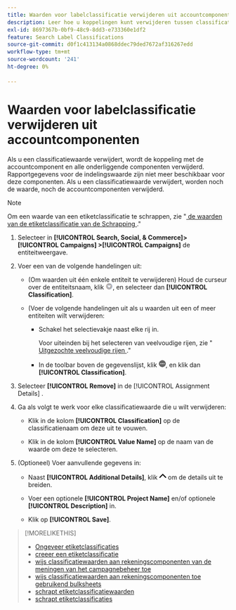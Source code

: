 ```yaml
---
title: Waarden voor labelclassificatie verwijderen uit accountcomponenten
description: Leer hoe u koppelingen kunt verwijderen tussen classificatiewaarden van labels en accountcomponenten.
exl-id: 8697367b-0bf9-48c9-8dd3-e733360e1df2
feature: Search Label Classifications
source-git-commit: d0f1c413134a0868ddec79ded7672af316267edd
workflow-type: tm+mt
source-wordcount: '241'
ht-degree: 0%

---
```


# Waarden voor labelclassificatie verwijderen uit accountcomponenten

Als u een classificatiewaarde verwijdert, wordt de koppeling met de accountcomponent en alle onderliggende componenten verwijderd. Rapportgegevens voor de indelingswaarde zijn niet meer beschikbaar voor deze componenten. Als u een classificatiewaarde verwijdert, worden noch de waarde, noch de accountcomponenten verwijderd.

>[!NOTE]
>
>Om een waarde van een etiketclassificatie te schrappen, zie &quot;[ de waarden van de etiketclassificatie van de Schrapping ](classification-values-delete.md).&quot;

1. Selecteer in **[!UICONTROL Search, Social, & Commerce]> [!UICONTROL Campaigns] >[!UICONTROL Campaigns]** de entiteitweergave.

1. Voer een van de volgende handelingen uit:

   * (Om waarden uit één enkele entiteit te verwijderen) Houd de curseur over de entiteitsnaam, klik ![&#128279;](/help/search-social-commerce/assets/arrow-dropdown-menu.png " knoop van het Menu "), en selecteer dan **[!UICONTROL Classification]**.

   * (Voer de volgende handelingen uit als u waarden uit een of meer entiteiten wilt verwijderen:

      * Schakel het selectievakje naast elke rij in.

        Voor uiteinden bij het selecteren van veelvoudige rijen, zie &quot;[ Uitgezochte veelvoudige rijen ](/help/search-social-commerce/common-tasks/navigation-editing-selection/multiple-rows-select.md).&quot;

      * In de toolbar boven de gegevenslijst, klik ![ Meer ](/help/search-social-commerce/assets/more.png " "), en klik dan **[!UICONTROL Classification]**.

1. Selecteer **[!UICONTROL Remove]** in de [!UICONTROL Assignment Details] .

1. Ga als volgt te werk voor elke classificatiewaarde die u wilt verwijderen:

   * Klik in de kolom **[!UICONTROL Classification]** op de classificatienaam om deze uit te vouwen.

   * Klik in de kolom **[!UICONTROL Value Name]** op de naam van de waarde om deze te selecteren.

1. (Optioneel) Voer aanvullende gegevens in:

   * Naast **[!UICONTROL Additional Details]**, klik ![ Open ](/help/search-social-commerce/assets/chevron-up.png " ") om de details uit te breiden.

   * Voer een optionele **[!UICONTROL Project Name]** en/of optionele **[!UICONTROL Description]** in.

   * Klik op **[!UICONTROL Save]**.

>[!MORELIKETHIS]
>
>* [ Ongeveer etiketclassificaties ](classification-about.md)
>* [ creeer een etiketclassificatie ](classification-create.md)
>* [ wijs classificatiewaarden aan rekeningscomponenten van de meningen van het campagnebeheer toe ](classification-values-assign-campaign-management.md)
>* [ wijs classificatiewaarden aan rekeningscomponenten toe gebruikend bulksheets ](classification-values-assign-bulksheets.md)
>* [ schrapt etiketclassificatiewaarden ](classification-values-delete.md)
>* [ schrapt etiketclassificaties ](classification-delete.md)
